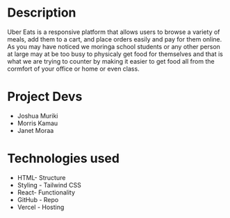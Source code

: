 # Description
Uber Eats is a responsive platform that allows users to browse a variety of meals, add them to a cart, and place orders easily and pay for them online. As you may have noticed we moringa school students or any other person at large may at be too busy to physicaly get food for themselves and that is what we are trying to counter by making it easier to get food all from the cormfort of your office or home or even class. 
# Project Devs
- Joshua Muriki
- Morris Kamau
- Janet Moraa
# Technologies used
- HTML- Structure
- Styling - Tailwind CSS
- React- Functionality
- GitHub - Repo
- Vercel - Hosting
